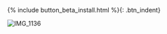 {% include button_beta_install.html %}{: .btn_indent}

<!-- <img alt="Demo" width=36% height=36% src=https://user-images.githubusercontent.com/8371943/70185687-e842c800-16af-11ea-8ef9-9e071380a462.gif> -->

![IMG_1136](https://user-images.githubusercontent.com/8371943/70185687-e842c800-16af-11ea-8ef9-9e071380a462.gif)

